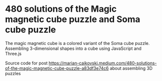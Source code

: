 # 480 solutions of the Magic magnetic cube puzzle and Soma cube puzzle 
The magic magnetic cube is a colored variant of the Soma cube puzzle. Assembling 3-dimensional shapes into a cube using JavaScript and Three.js

Source code for post https://marian-caikovski.medium.com/480-solutions-of-the-magic-magnetic-cube-puzzle-a83df3e74c6 about assembling 3D puzzles